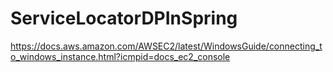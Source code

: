 # ServiceLocatorDPInSpring

https://docs.aws.amazon.com/AWSEC2/latest/WindowsGuide/connecting_to_windows_instance.html?icmpid=docs_ec2_console
